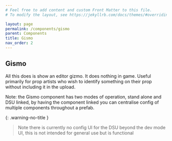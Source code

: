```yaml
---
# Feel free to add content and custom Front Matter to this file.
# To modify the layout, see https://jekyllrb.com/docs/themes/#overriding-theme-defaults

layout: page
permalink: /components/gismo
parent: Components
title: Gismo
nav_order: 2
---
```


## Gismo

All this does is show an editor gizmo. It does nothing in game. Useful primarily for prop artists who wish to identify
something on their prop without including it in the upload.

Note: the Gismo component has two modes of operation, stand alone and DSU linked, by having the component linked you can
centralise config of multiple components throughout a prefab.

{: .warning-no-title }

> Note there is currently no config UI for the DSU beyond the dev mode UI, this is not intended for general use but is
> functional
